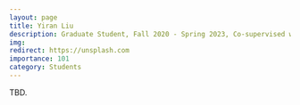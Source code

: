 ```yaml
---
layout: page
title: Yiran Liu
description: Graduate Student, Fall 2020 - Spring 2023, Co-supervised with Prof. Yang Wu and Prof. Xin Feng. <br> Next Stop&#58; BUPT, PhD Student.
img:
redirect: https://unsplash.com
importance: 101
category: Students
---
```


TBD.
